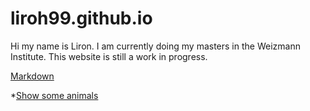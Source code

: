 # liroh99.github.io

Hi my name is Liron. I am currently doing my masters in the Weizmann Institute. 
This website is still a work in progress.

[Markdown](https://github.github.com/gfm/)

*[Show some animals](/animals)
